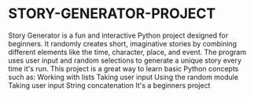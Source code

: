 # STORY-GENERATOR-PROJECT
Story Generator is a fun and interactive Python project designed for beginners. It randomly creates short, imaginative stories by combining different elements like the time, character, place, and event. The program uses user input and random selections to generate a unique story every time it's run.
This project is a great way to learn basic Python concepts such as:
Working with lists
Taking user input
Using the random module
Taking user input
String concatenation
It's a beginners project
